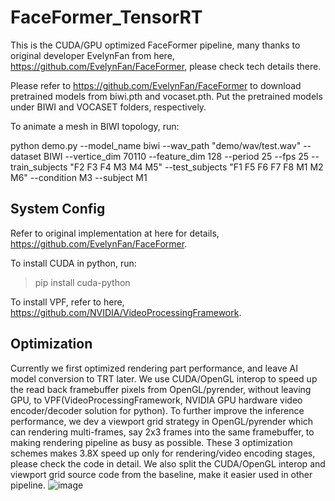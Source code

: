 # FaceFormer_TensorRT

This is the CUDA/GPU optimized FaceFormer pipeline, many thanks to original developer EvelynFan from here, https://github.com/EvelynFan/FaceFormer, please check tech details there.

Please refer to https://github.com/EvelynFan/FaceFormer to download pretrained models from biwi.pth and vocaset.pth. Put the pretrained models under BIWI and VOCASET folders, respectively.

To animate a mesh in BIWI topology, run:

 python demo.py --model_name biwi --wav_path "demo/wav/test.wav" --dataset BIWI --vertice_dim 70110  --feature_dim 128 --period 25 --fps 25 --train_subjects "F2 F3 F4 M3 M4 M5" --test_subjects "F1 F5 F6 F7 F8 M1 M2 M6" --condition M3 --subject M1

## System Config

Refer to original implementation at here for details, https://github.com/EvelynFan/FaceFormer. 

To install CUDA in python, run:

> pip install cuda-python

To install VPF, refer to here, https://github.com/NVIDIA/VideoProcessingFramework.

## Optimization

Currently we first optimized rendering part performance, and leave AI model conversion to TRT later. We use CUDA/OpenGL interop to speed up the read back framebuffer pixels from OpenGL/pyrender, without leaving GPU, to VPF(VideoProcessingFramework, NVIDIA GPU hardware video encoder/decoder solution for python). To further improve the inference performance, we dev a viewport grid strategy in OpenGL/pyrender which can rendering multi-frames, say 2x3 frames into the same framebuffer, to making rendering pipeline as busy as possible. These 3 optimization schemes makes 3.8X speed up only for rendering/video encoding stages, please check the code in detail. We also split the CUDA/OpenGL interop and viewport grid source code from the baseline, make it easier used in other pipeline.
![image](https://github.com/wujinzhong/FaceFormer_TensorRT/assets/52945455/c9e591d6-8072-4ed7-afb2-017b15ac3f3a)
